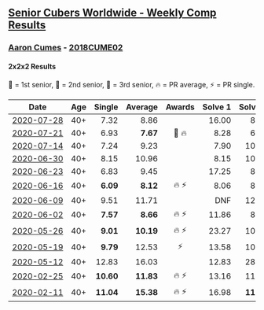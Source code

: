<style>table {white-space: nowrap;}</style>

## [Senior Cubers Worldwide - Weekly Comp Results](/scw-comp/results/)
### [Aaron Cumes](README.md) - [2018CUME02](https://www.worldcubeassociation.org/persons/2018CUME02?event=222)
#### 2x2x2 Results

<span style="white-space: nowrap;">🥇 = 1st senior</span>, <span style="white-space: nowrap;">🥈 = 2nd senior</span>, <span style="white-space: nowrap;">🥉 = 3rd senior</span>, <span style="white-space: nowrap;">🔥 = PR average</span>, <span style="white-space: nowrap;">⚡ = PR single</span>.

| Date | Age | Single | Average | Awards | Solve 1 | Solve 2 | Solve 3 | Solve 4 | Solve 5 | Video |
| :--: | :--: | --: | --: | :--: | --: | --: | --: | --: | --: | :-- |
| [2020-07-28](../../results/2020-07-28/222.md) | 40+ | 7.32 | 8.86 |  | 16.00 | 8.92 | 7.32 | 8.59 | 9.08 | [Desktop](https://www.facebook.com/events/708566320000803/permalink/709085823282186) / [Mobile](https://m.facebook.com/events/708566320000803?view=permalink&id=709085823282186) |
| [2020-07-21](../../results/2020-07-21/222.md) | 40+ | 6.93 | **7.67** | 🥉 🔥 | 8.28 | 6.93 | 7.56 | 7.16 | 9.18 | [Desktop](https://www.facebook.com/events/1842039515939197/permalink/1842263815916767) / [Mobile](https://m.facebook.com/events/1842039515939197?view=permalink&id=1842263815916767) |
| [2020-07-14](../../results/2020-07-14/222.md) | 40+ | 7.24 | 9.23 |  | 7.90 | 10.42 | 12.33 | 9.37 | 7.24 | [Desktop](https://www.facebook.com/events/1157754364595802/permalink/1158503421187563) / [Mobile](https://m.facebook.com/events/1157754364595802?view=permalink&id=1158503421187563) |
| [2020-06-30](../../results/2020-06-30/222.md) | 40+ | 8.15 | 10.96 |  | 8.15 | 10.81 | 20.35 | 9.61 | 12.46 | [Desktop](https://www.facebook.com/events/679860472562391/permalink/680454289169676) / [Mobile](https://m.facebook.com/events/679860472562391?view=permalink&id=680454289169676) |
| [2020-06-23](../../results/2020-06-23/222.md) | 40+ | 6.83 | 9.45 |  | 17.25 | 8.31 | 11.89 | 8.14 | 6.83 | [Desktop](https://www.facebook.com/events/722150235200875/permalink/722240441858521) / [Mobile](https://m.facebook.com/events/722150235200875?view=permalink&id=722240441858521) |
| [2020-06-16](../../results/2020-06-16/222.md) | 40+ | **6.09** | **8.12** | 🔥 ⚡ | 8.06 | 8.30 | 12.90 | 8.00 | **6.09** | [Desktop](https://www.facebook.com/events/604103587178706/permalink/604172153838516) / [Mobile](https://m.facebook.com/events/604103587178706?view=permalink&id=604172153838516) |
| [2020-06-09](../../results/2020-06-09/222.md) | 40+ | 9.51 | 11.71 |  | DNF | 12.15 | 9.51 | 11.44 | 11.54 | [Desktop](https://www.facebook.com/events/903549840109576/permalink/903615983436295) / [Mobile](https://m.facebook.com/events/903549840109576?view=permalink&id=903615983436295) |
| [2020-06-02](../../results/2020-06-02/222.md) | 40+ | **7.57** | **8.66** | 🔥 ⚡ | 11.86 | 8.19 | 9.04 | **7.57** | 8.76 | [Desktop](https://www.facebook.com/events/3373950429496747/permalink/3374023409489449) / [Mobile](https://m.facebook.com/events/3373950429496747?view=permalink&id=3374023409489449) |
| [2020-05-26](../../results/2020-05-26/222.md) | 40+ | **9.01** | **10.19** | 🔥 ⚡ | 23.27 | 10.97 | **9.01** | 10.22 | 9.39 | [Desktop](https://www.facebook.com/events/688407551989463/permalink/689016551928563) / [Mobile](https://m.facebook.com/events/688407551989463?view=permalink&id=689016551928563) |
| [2020-05-19](../../results/2020-05-19/222.md) | 40+ | **9.79** | 12.53 | ⚡ | 13.58 | 10.23 | 13.77 | 22.39 | **9.79** | [Desktop](https://www.facebook.com/events/1880761498725633/permalink/1881855291949587) / [Mobile](https://m.facebook.com/events/1880761498725633?view=permalink&id=1881855291949587) |
| [2020-05-12](../../results/2020-05-12/222.md) | 40+ | 12.83 | 16.03 |  | 12.83 | 28.56 | 16.89 | 14.51 | 16.68 | [Desktop](https://www.facebook.com/events/546188069600739/permalink/546210349598511) / [Mobile](https://m.facebook.com/events/546188069600739?view=permalink&id=546210349598511) |
| [2020-02-25](../../results/2020-02-25/222.md) | 40+ | **10.60** | **11.83** | 🔥 ⚡ | 13.16 | 11.02 | DNF | **10.60** | 11.32 | [Desktop](https://www.facebook.com/events/2972213492840148/permalink/2981566378571526) / [Mobile](https://m.facebook.com/events/2972213492840148?view=permalink&id=2981566378571526) |
| [2020-02-11](../../results/2020-02-11/222.md) | 40+ | **11.04** | **15.38** | 🔥 ⚡ | 16.98 | **11.04** | 18.61 | 13.82 | 15.34 | [Desktop](https://www.facebook.com/events/176704156956327/permalink/178556813437728) / [Mobile](https://m.facebook.com/events/176704156956327?view=permalink&id=178556813437728) |


<!-- Global site tag (gtag.js) - Google Analytics -->
<script async src="https://www.googletagmanager.com/gtag/js?id=UA-86348435-3"></script>
<script>window.dataLayer = window.dataLayer || []; function gtag() {dataLayer.push(arguments);} gtag('js', new Date()); gtag('config', 'UA-86348435-3');</script>
